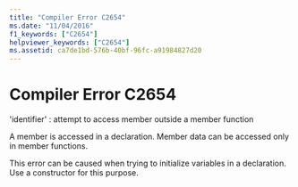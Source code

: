 ```yaml
---
title: "Compiler Error C2654"
ms.date: "11/04/2016"
f1_keywords: ["C2654"]
helpviewer_keywords: ["C2654"]
ms.assetid: ca7de1bd-576b-40bf-96fc-a91984827d20
---
```

# Compiler Error C2654

'identifier' : attempt to access member outside a member function

A member is accessed in a declaration. Member data can be accessed only in member functions.

This error can be caused when trying to initialize variables in a declaration. Use a constructor for this purpose.